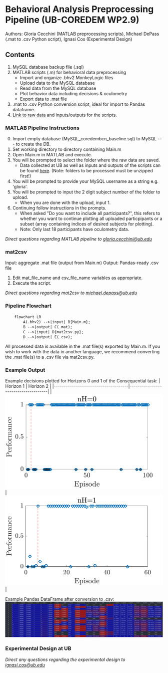 # Behavioral Analysis Preprocessing Pipeline (UB-COREDEM WP2.9)
Authors: Gloria Cecchini (MATLAB preprocessing scripts), Michael DePass (.mat to .csv Python script), Ignasi Cos (Experimental Design)
## Contents
1. MySQL database backup file (.sql) 
2. MATLAB scripts (.m) for behavioral data preprocessing
    - Import and organize .bhv2 MonkeyLogic files
    - Upload data to the MySQL database 
    - Read data from the MySQL database
    - Plot behavior data including decisions & oculometry
    - Export data to .mat file 
3. .mat to .csv Python conversion script, ideal for import to Pandas dataframe.
4. [Link to raw data](https://drive.google.com/drive/folders/1I9lFkNSw71a0NRWHtM_x7pKMZz-m4sxR?usp=sharing) and inputs/outputs for the scripts. 

### MATLAB Pipeline Instructions
0. Import empty database (MySQL_coredembcn_baseline.sql) to MySQL --- to create the DB.
1. Set working directory to directory containing Main.m
2. Open Main.m in MATLAB and execute. 
3. You will be prompted to select the folder where the raw data are saved.
    - Data collected at UB as well as inputs and outputs of the scripts can be found [here](https://drive.google.com/drive/folders/1I9lFkNSw71a0NRWHtM_x7pKMZz-m4sxR?usp=sharing). (Note: folders to be processed must be unzipped first!)
4. You will be prompted to provide your MySQL username as a string e.g. 'gloria'.
5. You will be prompted to input the 2 digit subject number of the folder to upload.
   - When you are done with the upload, input 1.
6. Continuing follow instructions in the prompts.
   - When asked "Do you want to include all participants?", this refers to whether you want to continue plotting all uploaded particpipants or a subset (array containing indices of desired subjects for plotting).
   - Note: Only last 18 participants have oculometry data. 
   
*Direct questions regarding MATLAB pipeline to gloria.cecchini@ub.edu*

### mat2csv
Input: aggregate .mat file (output from Main.m)
Output: Pandas-ready .csv file
1. Edit mat_file_name and csv_file_name variables as appropriate. 
2. Execute the script.

*Direct questions regarding mat2csv to michael.depass@ub.edu*

### Pipeline Flowchart
```mermaid
	flowchart LR
		A(.bhv2) -->|input| B{Main.m};
		B -->|output| C(.mat);
		C -->|input| D{mat2csv.py};
		D -->|output| E(.csv);
```
All processed data is available in the .mat file(s) exported by Main.m. If you wish to work with the data in another language, we recommend converting the .mat file(s) to a .csv file via mat2csv.py. 
### Example Output
Example decisions plotted for Horizons 0 and 1 of the Consequential task:
| Horizon 1                           |                           Horizon 2 |
|-------------------------------------|-------------------------------------|
|![](./img/sample_behavior_data_h0.png)   |![](./img/sample_behavior_data_h1.png)   |


Example Pandas DataFrame after conversion to .csv:
![](./img/dataframe.png)

### Experimental Design at UB
*Direct any questions regarding the experimental design to ignasi.cos@ub.edu*
